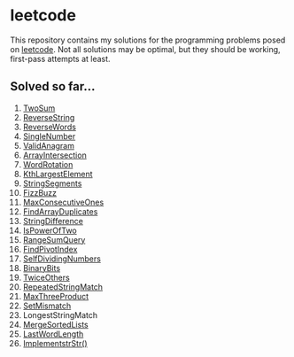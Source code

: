 # leetcode

This repository contains my solutions for the programming problems posed on [leetcode](https://leetcode.com/). 
Not all solutions may be optimal, but they should be working, first-pass attempts at least. 

## Solved so far...

1. [TwoSum](https://leetcode.com/problems/two-sum/description/)
2. [ReverseString](https://leetcode.com/problems/reverse-string/description/)
3. [ReverseWords](https://leetcode.com/problems/reverse-words-in-a-string/)
4. [SingleNumber](https://leetcode.com/problems/single-number/description/)
5. [ValidAnagram](https://leetcode.com/problems/valid-anagram/description/)
6. [ArrayIntersection](https://leetcode.com/problems/intersection-of-two-arrays/description/)
7. [WordRotation](https://leetcode.com/problems/rotate-array/description/)
8. [KthLargestElement](https://leetcode.com/problems/kth-largest-element-in-an-array/description/)
9. [StringSegments](https://leetcode.com/problems/number-of-segments-in-a-string/description/)
10. [FizzBuzz](https://leetcode.com/problems/fizz-buzz/description/)
11. [MaxConsecutiveOnes](https://leetcode.com/problems/max-consecutive-ones/description/)
12. [FindArrayDuplicates](https://leetcode.com/problems/find-all-duplicates-in-an-array/description/)
13. [StringDifference](https://leetcode.com/problems/find-the-difference/description/)
14. [IsPowerOfTwo](https://leetcode.com/problems/power-of-two/)
15. [RangeSumQuery](https://leetcode.com/problems/range-sum-query-immutable/description/)
16. [FindPivotIndex](https://leetcode.com/problems/find-pivot-index/description/)
17. [SelfDividingNumbers](https://leetcode.com/problems/self-dividing-numbers/description/)
18. [BinaryBits](https://leetcode.com/problems/binary-number-with-alternating-bits/description/)
19. [TwiceOthers](https://leetcode.com/problems/valid-parenthesis-string/description/)
20. [RepeatedStringMatch](https://leetcode.com/problems/repeated-string-match/description/)
21. [MaxThreeProduct](https://leetcode.com/problems/maximum-product-of-three-numbers/description/)
22. [SetMismatch](https://leetcode.com/problems/set-mismatch/description/)
23. LongestStringMatch
24. [MergeSortedLists](https://leetcode.com/problems/merge-two-sorted-lists/description/)
25. [LastWordLength](https://leetcode.com/problems/length-of-last-word/description/)
26. [ImplementstrStr()](https://leetcode.com/problems/implement-strstr/description/)